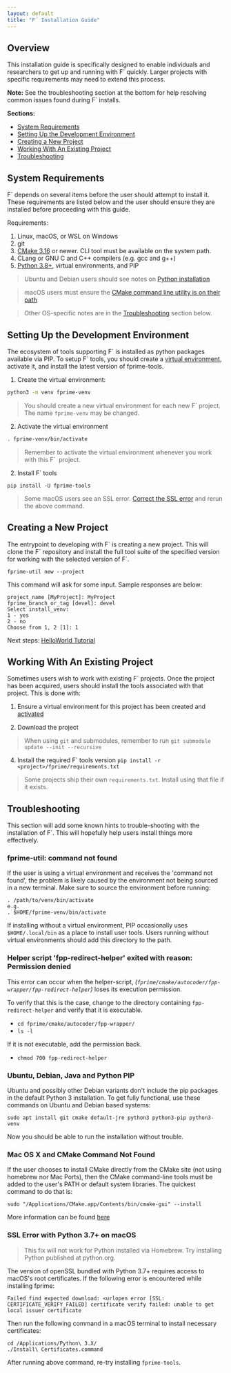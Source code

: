 ```yaml
---
layout: default
title: "F´ Installation Guide"
---
```


## Overview

This installation guide is specifically designed to enable individuals and researchers to get up and running with F´ quickly. Larger projects with specific requirements may need to extend this process.

**Note:** See the troubleshooting section at the bottom for help resolving common issues found during F´ installs.

**Sections:**
- [System Requirements](#system-requirements)
- [Setting Up the Development Environment](#setting-up-the-development-environment)
- [Creating a New Project](#creating-a-new-project)
- [Working With An Existing Project](#working-with-an-existing-project)
- [Troubleshooting](#troubleshooting)

  
## System Requirements

F´ depends on several items before the user should attempt to install it. These requirements are listed below and the user should ensure they are installed before proceeding with this guide.

Requirements:

1. Linux, macOS, or WSL on Windows
2. git
3. [CMake 3.16](https://cmake.org/download/) or newer. CLI tool must be available on the system path.
4. CLang or GNU C and C++ compilers (e.g. gcc and g++)
5. [Python 3.8+](https://www.python.org/downloads/), virtual environments, and PIP

> Ubuntu and Debian users should see notes on [Python installation](#ubuntu-debian-java-and-python-pip)

> macOS users must ensure the [CMake command line utility is on their path](#mac-os-x-and-cmake-command-not-found)

> Other OS-specific notes are in the [Troubleshooting](#Troubleshooting) section below.



## Setting Up the Development Environment

The ecosystem of tools supporting F´ is installed as python packages available via PIP. To setup F´ tools, you should create a [virtual environment](https://packaging.python.org/en/latest/guides/installing-using-pip-and-virtual-environments/), activate it, and install the latest version of fprime-tools.

1. Create the virtual environment:

```bash
python3 -m venv fprime-venv
```
> You should create a new virtual environment for each new F´ project. The name `fprime-venv` may be changed.

2. Activate the virtual environment

```bash
. fprime-venv/bin/activate
```
> Remember to activate the virtual environment whenever you work with this F´  project.

2. Install F´  tools
```
pip install -U fprime-tools
```
> Some macOS users see an SSL error. [Correct the SSL error](#ssl-error-with-python-37-on-macos) and rerun the above command.

## Creating a New Project

The entrypoint to developing with F´ is creating a new project. This will clone the F´ repository and install the full tool suite of the specified version for working with the selected version of F´.
```
fprime-util new --project
```

This command will ask for some input. Sample responses are below:
```
project_name [MyProject]: MyProject
fprime_branch_or_tag [devel]: devel
Select install_venv:
1 - yes
2 - no
Choose from 1, 2 [1]: 1
```

Next steps: [HelloWorld Tutorial](https://fprime-community.github.io/fprime-tutorial-hello-world/)

## Working With An Existing Project

Sometimes users wish to work with existing F´ projects. Once the project has been acquired, users should install the tools associated with that project. This is done with:

1. Ensure a virtual environment for this project has been created and [activated](#setting-up-the-development-environment)

2. Download the project
> When using `git` and submodules, remember to run `git submodule update --init --recursive`

4. Install the required F´ tools version
`pip install -r <project>/fprime/requirements.txt`

> Some projects ship their own `requirements.txt`.  Install using that file if it exists.

## Troubleshooting

This section will add some known hints to trouble-shooting with the installation of F´. This will hopefully help users install things more effectively.

### fprime-util: command not found

If the user is using a virtual environment and receives the 'command not found', the problem is likely caused by the environment not being sourced in a new terminal. Make sure to source the environment before running:

```
. /path/to/venv/bin/activate
e.g.
. $HOME/fprime-venv/bin/activate
```

If installing without a virtual environment, PIP occasionally uses `$HOME/.local/bin` as a place to install user tools. Users running without virtual environments should add this directory to the path.

### Helper script 'fpp-redirect-helper' exited with reason: Permission denied

This error can occur when the helper-script, *(`fprime/cmake/autocoder/fpp-wrapper/fpp-redirect-helper`)* loses its execution permission.

To verify that this is the case, change to the directory containing `fpp-redirect-helper` and verify that it is executable.

* `cd fprime/cmake/autocoder/fpp-wrapper/`
* `ls -l`

If it is not executable, add the permission back.

* `chmod 700 fpp-redirect-helper`

### Ubuntu, Debian, Java and Python PIP

Ubuntu and possibly other Debian variants don't include the pip packages in the default Python 3 installation. To get fully functional, use these commands on Ubuntu and Debian based systems:

```
sudo apt install git cmake default-jre python3 python3-pip python3-venv
```

Now you should be able to run the installation without trouble.

### Mac OS X and CMake Command Not Found

If the user chooses to install CMake directly from the CMake site (not using homebrew nor Mac Ports), then the CMake command-line tools must be added to the user's PATH or default system libraries. The quickest command to do that is:

```
sudo "/Applications/CMake.app/Contents/bin/cmake-gui" --install
```

More information can be found [here](https://stackoverflow.com/questions/30668601/installing-cmake-command-line-tools-on-a-mac)


### SSL Error with Python 3.7+ on macOS

> This fix will not work for Python installed via Homebrew.  Try installing Python published at python.org. 

The version of openSSL bundled with Python 3.7+ requires access to macOS's root certificates. If the following error is  encountered while installing fprime: 

```
Failed find expected download: <urlopen error [SSL: CERTIFICATE_VERIFY_FAILED] certificate verify failed: unable to get  local issuer certificate
```

Then run the following command in a macOS terminal to install necessary certificates: 

```
cd /Applications/Python\ 3.X/
./Install\ Certificates.command
```

After running above command, re-try installing `fprime-tools`.
